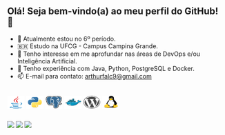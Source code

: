 ## Olá! Seja bem-vindo(a) ao meu perfil do GitHub! 👋

- 🔭 Atualmente estou no 6º período.
- 🇧🇷 Estudo na UFCG - Campus Campina Grande.
- 🤔 Tenho interesse em me aprofundar nas áreas de DevOps e/ou Inteligência Artificial.
- 💬 Tenho experiência com Java, Python, PostgreSQL e Docker.
- 📫 E-mail para contato: arthurfalc9@gmail.com

<div style="display: inline_block"><br>
  <img align="center" alt="Arthur-Java" height="30" width="40" src="https://raw.githubusercontent.com/devicons/devicon/master/icons/java/java-original.svg">
  <img align="center" alt="Arthur-Python" height="30" width="40" src="https://raw.githubusercontent.com/devicons/devicon/master/icons/python/python-original.svg">
  <img align="center" alt="Arthur-PostgreSQL" height="30" width="40" src="https://raw.githubusercontent.com/devicons/devicon/master/icons/postgresql/postgresql-original.svg">
  <img align="center" alt="Arthur-Docker" height="30" width="40" src="https://raw.githubusercontent.com/devicons/devicon/master/icons/docker/docker-original.svg">
  <img align="center" alt="Arthur-WP" height="30" width="40" src="https://raw.githubusercontent.com/devicons/devicon/master/icons/wordpress/wordpress-plain.svg">
  <img align="center" alt="Arthur-Linux" height="30" width="40" src="https://raw.githubusercontent.com/devicons/devicon/master/icons/linux/linux-original.svg">
</div>

  ##
 
<div> 
  <a href="https://instagram.com/arthur_ffa" target="_blank"><img src="https://img.shields.io/badge/-Instagram-%23E4405F?style=for-the-badge&logo=instagram&logoColor=white" target="_blank"></a>
  <a href = "mailto:arthurfalc9@gmail.com"><img src="https://img.shields.io/badge/-Gmail-%23333?style=for-the-badge&logo=gmail&logoColor=white" target="_blank"></a>
  <a href="https://www.linkedin.com/in/arthur-fernandes-84257532a" target="_blank"><img src="https://img.shields.io/badge/-LinkedIn-%230077B5?style=for-the-badge&logo=linkedin&logoColor=white" target="_blank"></a> 
  
</div>
